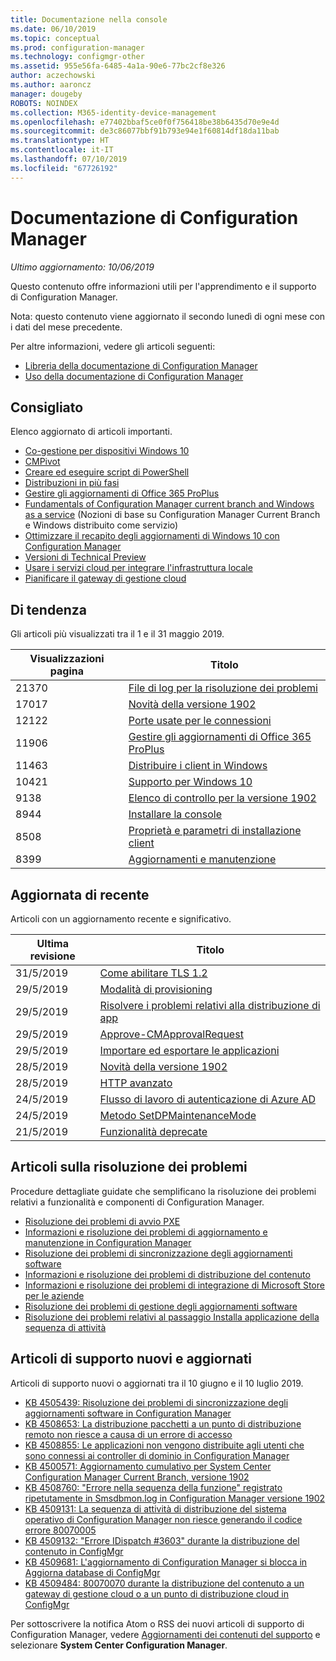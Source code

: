 ```yaml
---
title: Documentazione nella console
ms.date: 06/10/2019
ms.topic: conceptual
ms.prod: configuration-manager
ms.technology: configmgr-other
ms.assetid: 955e56fa-6485-4a1a-90e6-77bc2cf8e326
author: aczechowski
ms.author: aaroncz
manager: dougeby
ROBOTS: NOINDEX
ms.collection: M365-identity-device-management
ms.openlocfilehash: e77402bbaf5ce0f0f756418be38b6435d70e9e4d
ms.sourcegitcommit: de3c86077bbf91b793e94e1f60814df18da11bab
ms.translationtype: HT
ms.contentlocale: it-IT
ms.lasthandoff: 07/10/2019
ms.locfileid: "67726192"
---
```

<!-- 
- Feature 1357546
- This page displays in-console, under the Community workspace, Documentation node. 
- Don't use any relative links; must be full https://docs.microsoft.com and language neutral
- Process: https://microsoft.sharepoint.com/teams/ConfigMgr/Documents/ContentPub/Data%20collection%20process%20for%20Feature%201357546%20In-console%20documentation.docx?web=1
-->

# <a name="configuration-manager-documentation"></a>Documentazione di Configuration Manager

*Ultimo aggiornamento: 10/06/2019*

Questo contenuto offre informazioni utili per l'apprendimento e il supporto di Configuration Manager.

Nota: questo contenuto viene aggiornato il secondo lunedì di ogni mese con i dati del mese precedente.

Per altre informazioni, vedere gli articoli seguenti:

- [Libreria della documentazione di Configuration Manager](https://docs.microsoft.com/sccm)  
- [Uso della documentazione di Configuration Manager](https://docs.microsoft.com/sccm/core/understand/use-docs)

## <a name="recommended"></a>Consigliato

Elenco aggiornato di articoli importanti.

- [Co-gestione per dispositivi Windows 10](https://docs.microsoft.com/sccm/comanage/overview)  
- [CMPivot](https://docs.microsoft.com/sccm/core/servers/manage/cmpivot)  
- [Creare ed eseguire script di PowerShell](https://docs.microsoft.com/sccm/apps/deploy-use/create-deploy-scripts)  
- [Distribuzioni in più fasi](https://docs.microsoft.com/sccm/osd/deploy-use/create-phased-deployment-for-task-sequence)  
- [Gestire gli aggiornamenti di Office 365 ProPlus](https://docs.microsoft.com/sccm/sum/deploy-use/manage-office-365-proplus-updates)  
- [Fundamentals of Configuration Manager current branch and Windows as a service](https://docs.microsoft.com/sccm/core/understand/configuration-manager-and-windows-as-service) (Nozioni di base su Configuration Manager Current Branch e Windows distribuito come servizio)
- [Ottimizzare il recapito degli aggiornamenti di Windows 10 con Configuration Manager](https://docs.microsoft.com/sccm/sum/deploy-use/optimize-windows-10-update-delivery)
- [Versioni di Technical Preview](https://docs.microsoft.com/sccm/core/get-started/technical-preview)
- [Usare i servizi cloud per integrare l'infrastruttura locale](https://docs.microsoft.com/sccm/core/understand/use-cloud-services)
- [Pianificare il gateway di gestione cloud](https://docs.microsoft.com/sccm/core/clients/manage/plan-cloud-management-gateway)

## <a name="trending"></a>Di tendenza

Gli articoli più visualizzati tra il 1 e il 31 maggio 2019.

| Visualizzazioni pagina | Titolo |
|------------|-------|
| 21370 | [File di log per la risoluzione dei problemi](https://docs.microsoft.com/sccm/core/plan-design/hierarchy/log-files) |
| 17017 | [Novità della versione 1902](https://docs.microsoft.com/sccm/core/plan-design/changes/whats-new-in-version-1902) |
| 12122 | [Porte usate per le connessioni](https://docs.microsoft.com/sccm/core/plan-design/hierarchy/ports) |
| 11906 | [Gestire gli aggiornamenti di Office 365 ProPlus](https://docs.microsoft.com/sccm/sum/deploy-use/manage-office-365-proplus-updates) |
| 11463 | [Distribuire i client in Windows](https://docs.microsoft.com/sccm/core/clients/deploy/deploy-clients-to-windows-computers) |
| 10421 | [Supporto per Windows 10](https://docs.microsoft.com/sccm/core/plan-design/configs/support-for-windows-10) |
| 9138 | [Elenco di controllo per la versione 1902](https://docs.microsoft.com/sccm/core/servers/manage/checklist-for-installing-update-1902) |
| 8944 | [Installare la console](https://docs.microsoft.com/sccm/core/servers/deploy/install/install-consoles) |
| 8508 | [Proprietà e parametri di installazione client](https://docs.microsoft.com/sccm/core/clients/deploy/about-client-installation-properties) |
| 8399 | [Aggiornamenti e manutenzione](https://docs.microsoft.com/sccm/core/servers/manage/updates) |

## <a name="recently-updated"></a>Aggiornata di recente

Articoli con un aggiornamento recente e significativo.

| Ultima revisione | Titolo |
|---------------|-------|
| 31/5/2019 | [Come abilitare TLS 1.2](https://docs.microsoft.com/sccm/core/plan-design/security/enable-tls-1-2) |
| 29/5/2019 | [Modalità di provisioning](https://docs.microsoft.com/sccm/osd/understand/provisioning-mode) |
| 29/5/2019 | [Risolvere i problemi relativi alla distribuzione di app](https://docs.microsoft.com/sccm/apps/deploy-use/troubleshoot-application-deployment) |
| 29/5/2019 | [Approve-CMApprovalRequest](https://docs.microsoft.com/powershell/module/configurationmanager/approve-cmapprovalrequest) |
| 29/5/2019 | [Importare ed esportare le applicazioni](https://docs.microsoft.com/sccm/apps/deploy-use/import-export-applications) |
| 28/5/2019 | [Novità della versione 1902](https://docs.microsoft.com/sccm/core/plan-design/changes/whats-new-in-version-1902) |
| 28/5/2019 | [HTTP avanzato](https://docs.microsoft.com/sccm/core/plan-design/hierarchy/enhanced-http) |
| 24/5/2019 | [Flusso di lavoro di autenticazione di Azure AD](https://docs.microsoft.com/sccm/core/clients/manage/azure-ccmsetup) |
| 24/5/2019 | [Metodo SetDPMaintenanceMode](https://docs.microsoft.com/sccm/develop/reference/core/servers/configure/setdpmaintenancemode-method-in-class-sms-distributionpointinfo) |
| 21/5/2019 | [Funzionalità deprecate](https://docs.microsoft.com/sccm/core/plan-design/changes/deprecated/removed-and-deprecated-cmfeatures) |

## <a name="troubleshooting-articles"></a>Articoli sulla risoluzione dei problemi

Procedure dettagliate guidate che semplificano la risoluzione dei problemi relativi a funzionalità e componenti di Configuration Manager.

- [Risoluzione dei problemi di avvio PXE](https://support.microsoft.com/help/4468612)
- [Informazioni e risoluzione dei problemi di aggiornamento e manutenzione in Configuration Manager](https://support.microsoft.com/help/4490424)
- [Risoluzione dei problemi di sincronizzazione degli aggiornamenti software](https://support.microsoft.com/help/10059)
- [Informazioni e risoluzione dei problemi di distribuzione del contenuto](https://support.microsoft.com/help/4482728)
- [Informazioni e risoluzione dei problemi di integrazione di Microsoft Store per le aziende](https://support.microsoft.com/help/4010214)
- [Risoluzione dei problemi di gestione degli aggiornamenti software](https://support.microsoft.com/help/10680)
- [Risoluzione dei problemi relativi al passaggio Installa applicazione della sequenza di attività](https://support.microsoft.com/help/18408/)

## <a name="new-and-updated-support-articles"></a>Articoli di supporto nuovi e aggiornati

Articoli di supporto nuovi o aggiornati tra il 10 giugno e il 10 luglio 2019.

- [KB 4505439: Risoluzione dei problemi di sincronizzazione degli aggiornamenti software in Configuration Manager](https://support.microsoft.com/help/4505439)
- [KB 4508653: La distribuzione pacchetti a un punto di distribuzione remoto non riesce a causa di un errore di accesso](https://support.microsoft.com/help/4508653)
- [KB 4508855: Le applicazioni non vengono distribuite agli utenti che sono connessi ai controller di dominio in Configuration Manager](https://support.microsoft.com/help/4508855)
- [KB 4500571: Aggiornamento cumulativo per System Center Configuration Manager Current Branch, versione 1902](https://support.microsoft.com/help/4500571)
- [KB 4508760: "Errore nella sequenza della funzione" registrato ripetutamente in Smsdbmon.log in Configuration Manager versione 1902](https://support.microsoft.com/help/4508760)
- [KB 4509131: La sequenza di attività di distribuzione del sistema operativo di Configuration Manager non riesce generando il codice errore 80070005](https://support.microsoft.com/help/4509131)
- [KB 4509132: "Errore IDispatch #3603" durante la distribuzione del contenuto in ConfigMgr](https://support.microsoft.com/help/4509132)
- [KB 4509681: L'aggiornamento di Configuration Manager si blocca in Aggiorna database di ConfigMgr](https://support.microsoft.com/help/4509681)
- [KB 4509484: 80070070 durante la distribuzione del contenuto a un gateway di gestione cloud o a un punto di distribuzione cloud in ConfigMgr](https://support.microsoft.com/help/4509484)

Per sottoscrivere la notifica Atom o RSS dei nuovi articoli di supporto di Configuration Manager, vedere [Aggiornamenti dei contenuti del supporto](https://support.microsoft.com/help/4089498/) e selezionare **System Center Configuration Manager**.  
